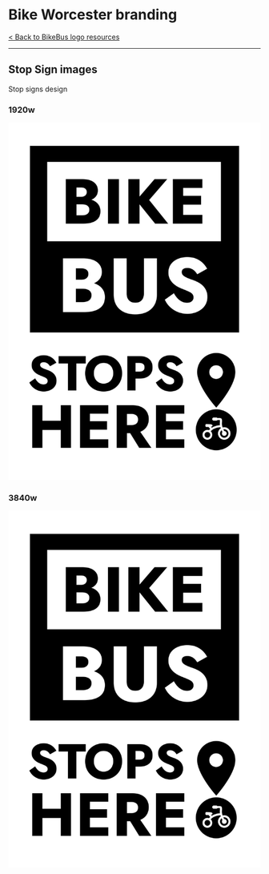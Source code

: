 # Bike Worcester branding

[< Back to BikeBus logo resources](./bikebus-logo.md)

---

## Stop Sign images
Stop signs design

### 1920w

![1920w](../assets/bikebus-logo/bikebus-logo-stop-sign-1920.png)

### 3840w

![3840w](../assets/bikebus-logo/bikebus-logo-stop-sign-3840.png)

